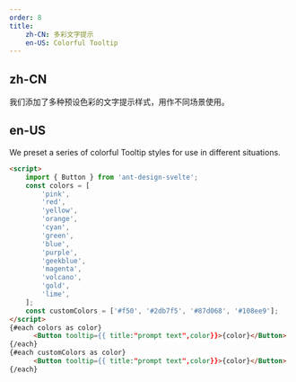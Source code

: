 ```yaml
---
order: 8
title:
    zh-CN: 多彩文字提示
    en-US: Colorful Tooltip
---
```


## zh-CN

我们添加了多种预设色彩的文字提示样式，用作不同场景使用。

## en-US

We preset a series of colorful Tooltip styles for use in different situations.

```html
<script>
    import { Button } from 'ant-design-svelte';
    const colors = [
        'pink',
        'red',
        'yellow',
        'orange',
        'cyan',
        'green',
        'blue',
        'purple',
        'geekblue',
        'magenta',
        'volcano',
        'gold',
        'lime',
    ];
    const customColors = ['#f50', '#2db7f5', '#87d068', '#108ee9'];
</script>
{#each colors as color}
	  <Button tooltip={{ title:"prompt text",color}}>{color}</Button>
{/each}
{#each customColors as color}
	  <Button tooltip={{ title:"prompt text",color}}>{color}</Button>
{/each}
```
